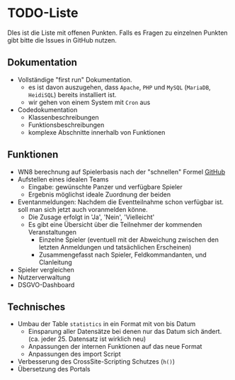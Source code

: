 # TODO-Liste

DIes ist die Liste mit offenen Punkten. 
Falls es Fragen zu einzelnen Punkten gibt bitte die Issues in GitHub nutzen.

## Dokumentation

- Vollständige "first run" Dokumentation.
  - es ist davon auszugehen, dass `Apache`, `PHP` und `MySQL` (`MariaDB`, `HeidiSQL`) bereits installiert ist.
  - wir gehen von einem System mit `Cron` aus
- Codedokumentation
  - Klassenbeschreibungen
  - Funktionsbeschreibungen
  - komplexe Abschnitte innerhalb von Funktionen


## Funktionen

- WN8 berechnung auf Spielerbasis nach der "schnellen" Formel [GitHub](https://github.com/artur-stepien/wot-wn8)
- Aufstellen eines idealen Teams
  - Eingabe: gewünschte Panzer und verfügbare Spieler
  - Ergebnis möglichst ideale Zuordnung der beiden 
- Eventanmeldungen: Nachdem die Eventteilnahme schon verfügbar ist. soll man sich jetzt auch voranmelden könne.
  - Die Zusage erfolgt in 'Ja', 'Nein', 'Vielleicht'
  - Es gibt eine Übersicht über die Teilnehmer der kommenden Veranstaltungen
    - Einzelne Spieler (eventuell mit der Abweichung zwischen den letzten Anmeldungen und tatsächlichen Erscheinen)
    - Zusammengefasst nach Spieler, Feldkommandanten, und Clanleitung
- Spieler vergleichen
- Nutzerverwaltung
- DSGVO-Dashboard

## Technisches

- Umbau der Table `statistics` in ein Format mit von bis Datum
  - Einsparung aller Datensätze bei denen nur das Datum sich ändert. (ca. jeder 25. Datensatz ist wirklich neu)
  - Anpassungen der internen Funktionen auf das neue Format
  - Anpassungen des import Script
- Verbesserung des CrossSite-Scripting Schutzes (`h()`)
- Übersetzung des Portals

